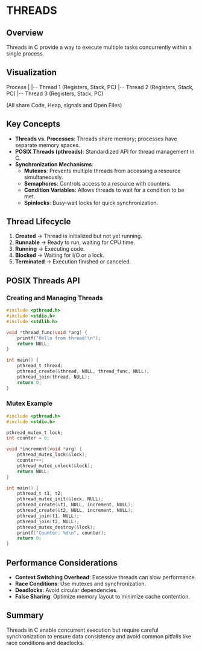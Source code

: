 # THREADS

## Overview
Threads in C provide a way to execute multiple tasks concurrently within a single process.

## Visualization
Process
|
|-- Thread 1 (Registers, Stack, PC)
|-- Thread 2 (Registers, Stack, PC)
|-- Thread 3 (Registers, Stack, PC)

(All share Code, Heap, signals and Open Files)

## Key Concepts
- **Threads vs. Processes**: Threads share memory; processes have separate memory spaces.
- **POSIX Threads (pthreads)**: Standardized API for thread management in C.
- **Synchronization Mechanisms**:
  - **Mutexes**: Prevents multiple threads from accessing a resource simultaneously.
  - **Semaphores**: Controls access to a resource with counters.
  - **Condition Variables**: Allows threads to wait for a condition to be met.
  - **Spinlocks**: Busy-wait locks for quick synchronization.

## Thread Lifecycle
1. **Created** -> Thread is initialized but not yet running.
2. **Runnable** -> Ready to run, waiting for CPU time.
3. **Running** -> Executing code.
4. **Blocked** -> Waiting for I/O or a lock.
5. **Terminated** -> Execution finished or canceled.

## POSIX Threads API
### Creating and Managing Threads

```c
#include <pthread.h>
#include <stdio.h>
#include <stdlib.h>

void *thread_func(void *arg) {
    printf("Hello from thread!\n");
    return NULL;
}

int main() {
    pthread_t thread;
    pthread_create(&thread, NULL, thread_func, NULL);
    pthread_join(thread, NULL);
    return 0;
}
```

### Mutex Example

```c
#include <pthread.h>
#include <stdio.h>

pthread_mutex_t lock;
int counter = 0;

void *increment(void *arg) {
    pthread_mutex_lock(&lock);
    counter++;
    pthread_mutex_unlock(&lock);
    return NULL;
}

int main() {
    pthread_t t1, t2;
    pthread_mutex_init(&lock, NULL);
    pthread_create(&t1, NULL, increment, NULL);
    pthread_create(&t2, NULL, increment, NULL);
    pthread_join(t1, NULL);
    pthread_join(t2, NULL);
    pthread_mutex_destroy(&lock);
    printf("Counter: %d\n", counter);
    return 0;
}
```

## Performance Considerations

- **Context Switching Overhead**: Excessive threads can slow performance.
- **Race Conditions**: Use mutexes and synchronization.
- **Deadlocks**: Avoid circular dependencies.
- **False Sharing**: Optimize memory layout to minimize cache contention.

## Summary
Threads in C enable concurrent execution but require careful synchronization to ensure data consistency and avoid common pitfalls like race conditions and deadlocks.
